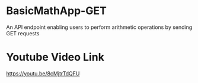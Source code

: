 # BasicMathApp-GET
An API endpoint enabling users to perform arithmetic operations by sending GET requests
# Youtube Video Link 
https://youtu.be/8cMjtrTdQFU 
